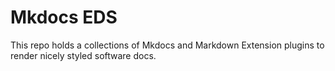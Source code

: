# Mkdocs EDS

This repo holds a collections of Mkdocs and Markdown Extension plugins to render nicely styled software docs.
